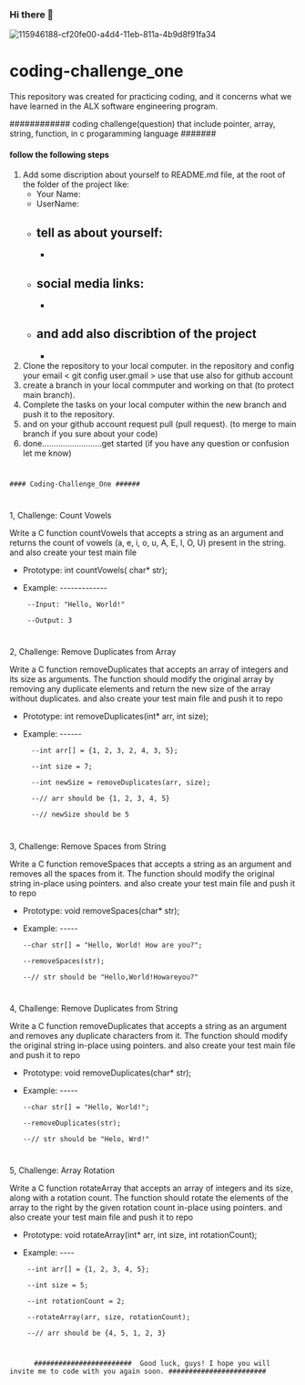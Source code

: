 ### Hi there 👋
 ![115946188-cf20fe00-a4d4-11eb-811a-4b9d8f91fa34](https://github.com/yadi09/coding-challenge_one/assets/140100340/ce00f70c-556e-4697-a014-d57ea982e898)
# coding-challenge_one
This repository was created for practicing coding, and it concerns what we have learned in the ALX software engineering program.


############   coding challenge(question) that include pointer, array, string, function, in c progaramming language #######



#### follow the following steps ####

1. Add some discription about yourself to README.md file, at the root of the folder of the project like: 
   * Your Name:
   * UserName:
   * tell as about yourself:
     -
     -
   * social media links:
     -
     -
   * and add also discribtion of the project
     -
     -
2. Clone the repository to your local computer. in the repository and config your email < git config user.gmail <your email>> use that use also for github account
3. create a branch in your local commputer and working on that (to protect main branch).
6. Complete the tasks on your local computer within the new branch and push it to the repository.
7. and on your github account request pull (pull request). (to merge to main branch if you sure about your code)
8. done..........................get started (if you have any question or confusion let me know)

#
#
#
#
#
    #### Coding-Challenge_One ######
#
1, Challenge: Count Vowels

   Write a C function countVowels that accepts a string as an argument and returns the count of vowels (a, e, i, o, u, A, E, I, O, U) present in the string.
   and also create your test main file 
  
   * Prototype: int countVowels( char* str);
   * Example: -------------
     
          --Input: "Hello, World!"
   
          --Output: 3
#
#
#
#
#
#

2, Challenge: Remove Duplicates from Array

   Write a C function removeDuplicates that accepts an array of integers and its size as arguments.
   The function should modify the original array by removing any duplicate elements and return the new size of the 
   array without duplicates.
   and also create your test main file and push it to repo

 * Prototype: int removeDuplicates(int* arr, int size);
   
 * Example: ------
   
         --int arr[] = {1, 2, 3, 2, 4, 3, 5};
   
         --int size = 7;

         --int newSize = removeDuplicates(arr, size);

         --// arr should be {1, 2, 3, 4, 5}

         --// newSize should be 5
#
#
#
#
#
3, Challenge: Remove Spaces from String

   Write a C function removeSpaces that accepts a string as an argument and removes all the spaces from it. The function should modify the original string in-place using pointers.
   and also create your test main file and push it to repo
  
 * Prototype: void removeSpaces(char* str);
 * Example: -----

       --char str[] = "Hello, World! How are you?";

       --removeSpaces(str);

       --// str should be "Hello,World!Howareyou?"
#
#
#
#
#
 4, Challenge: Remove Duplicates from String

   Write a C function removeDuplicates that accepts a string as an argument and removes any duplicate characters from it. The function should modify the original string in-place using pointers.
   and also create your test main file and push it to repo
  
 * Prototype: void removeDuplicates(char* str);
 * Example: -----

       --char str[] = "Hello, World!";

       --removeDuplicates(str);

       --// str should be "Helo, Wrd!"
#
#
#
#
#
#
5, Challenge: Array Rotation

   Write a C function rotateArray that accepts an array of integers and its size, along with a rotation count.
   The function should rotate the elements of the array to the right by the given rotation count in-place using pointers.
   and also create your test main file and push it to repo
  
 * Prototype: void rotateArray(int* arr, int size, int rotationCount);
 * Example: ----

        --int arr[] = {1, 2, 3, 4, 5};

        --int size = 5;

        --int rotationCount = 2;

        --rotateArray(arr, size, rotationCount);

        --// arr should be {4, 5, 1, 2, 3}
#
#
          ########################  Good luck, guys! I hope you will invite me to code with you again soon. ########################
